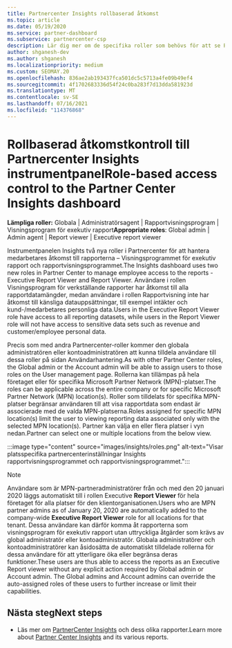 ```yaml
---
title: Partnercenter Insights rollbaserad åtkomst
ms.topic: article
ms.date: 05/19/2020
ms.service: partner-dashboard
ms.subservice: partnercenter-csp
description: Lär dig mer om de specifika roller som behövs för att se Partnercenter Insights rapporter. Dessa omfattar rollerna Executive Report Viewer och Report Viewer.
author: shganesh-dev
ms.author: shganesh
ms.localizationpriority: medium
ms.custom: SEOMAY.20
ms.openlocfilehash: 836ae2ab193437fca501dc5c5713a4fe09b49ef4
ms.sourcegitcommit: 4f1702683336d54f24c0ba283f7d13dda581923d
ms.translationtype: MT
ms.contentlocale: sv-SE
ms.lasthandoff: 07/16/2021
ms.locfileid: "114376868"
---
```

# <a name="role-based-access-control-to-the-partner-center-insights-dashboard"></a><span data-ttu-id="eca76-104">Rollbaserad åtkomstkontroll till Partnercenter Insights instrumentpanel</span><span class="sxs-lookup"><span data-stu-id="eca76-104">Role-based access control to the Partner Center Insights dashboard</span></span>

<span data-ttu-id="eca76-105">**Lämpliga roller:** Globala | Administratörsagent | Rapportvisningsprogram | Visningsprogram för exekutiv rapport</span><span class="sxs-lookup"><span data-stu-id="eca76-105">**Appropriate roles**: Global admin | Admin agent | Report viewer | Executive report viewer</span></span>

<span data-ttu-id="eca76-106">Instrumentpanelen Insights två nya roller i Partnercenter för att hantera medarbetares åtkomst till rapporterna – Visningsprogrammet för exekutiv rapport och rapportvisningsprogrammet.</span><span class="sxs-lookup"><span data-stu-id="eca76-106">The Insights dashboard uses two new roles in Partner Center to manage employee access to the reports - Executive Report Viewer and Report Viewer.</span></span>  <span data-ttu-id="eca76-107">Användare i rollen Visningsprogram för verkställande rapporter har åtkomst till alla rapportdatamängder, medan användare i rollen Rapportvisning inte har åtkomst till känsliga datauppsättningar, till exempel intäkter och kund-/medarbetares personliga data.</span><span class="sxs-lookup"><span data-stu-id="eca76-107">Users in the Executive Report Viewer role have access to all reporting datasets, while users in the Report Viewer role will not have access to sensitive data sets such as revenue and customer/employee personal data.</span></span>  

<span data-ttu-id="eca76-108">Precis som med andra Partnercenter-roller kommer den globala administratören eller kontoadministratören att kunna tilldela användare till dessa roller på sidan Användarhantering.</span><span class="sxs-lookup"><span data-stu-id="eca76-108">As with other Partner Center roles, the Global admin or the Account admin will be able to assign users to those roles on the User management page.</span></span> <span data-ttu-id="eca76-109">Rollerna kan tillämpas på hela företaget eller för specifika Microsoft Partner Network (MPN)-platser.</span><span class="sxs-lookup"><span data-stu-id="eca76-109">The roles can be applicable across the entire company or for specific Microsoft Partner Network (MPN) location(s).</span></span> <span data-ttu-id="eca76-110">Roller som tilldelats för specifika MPN-platser begränsar användaren till att visa rapportdata som endast är associerade med de valda MPN-platserna.</span><span class="sxs-lookup"><span data-stu-id="eca76-110">Roles assigned for specific MPN location(s) limit the user to viewing reporting data associated only with the selected MPN location(s).</span></span> <span data-ttu-id="eca76-111">Partner kan välja en eller flera platser i vyn nedan.</span><span class="sxs-lookup"><span data-stu-id="eca76-111">Partner can select one or multiple locations from the below view.</span></span>

:::image type="content" source="images/insights/roles.png" alt-text="Visar platsspecifika partnercenterinställningar Insights rapportvisningsprogrammet och rapportvisningsprogrammet.":::

>[!Note]
> <span data-ttu-id="eca76-113">Användare som är MPN-partneradministratörer från och med den 20 januari 2020 läggs automatiskt till i rollen Executive **Report Viewer** för hela företaget för alla platser för den klientorganisationen.</span><span class="sxs-lookup"><span data-stu-id="eca76-113">Users who are MPN partner admins as of January 20, 2020 are automatically added to the company-wide **Executive Report Viewer** role for all locations for that tenant.</span></span> <span data-ttu-id="eca76-114">Dessa användare kan därför komma åt rapporterna som visningsprogram för exekutiv rapport utan uttryckliga åtgärder som krävs av global administratör eller kontoadministratör. Globala administratörer och kontoadministratörer kan åsidosätta de automatiskt tilldelade rollerna för dessa användare för att ytterligare öka eller begränsa deras funktioner.</span><span class="sxs-lookup"><span data-stu-id="eca76-114">These users are thus able to access the reports as an Executive Report viewer without any explicit action required by Global admin or Account admin. The Global admins and Account admins can override the auto-assigned roles of these users to further increase or limit their capabilities.</span></span>

## <a name="next-steps"></a><span data-ttu-id="eca76-115">Nästa steg</span><span class="sxs-lookup"><span data-stu-id="eca76-115">Next steps</span></span>

- <span data-ttu-id="eca76-116">Läs mer om [PartnerCenter Insights](partner-center-insights.md) och dess olika rapporter.</span><span class="sxs-lookup"><span data-stu-id="eca76-116">Learn more about [Partner Center Insights](partner-center-insights.md) and its various reports.</span></span>

